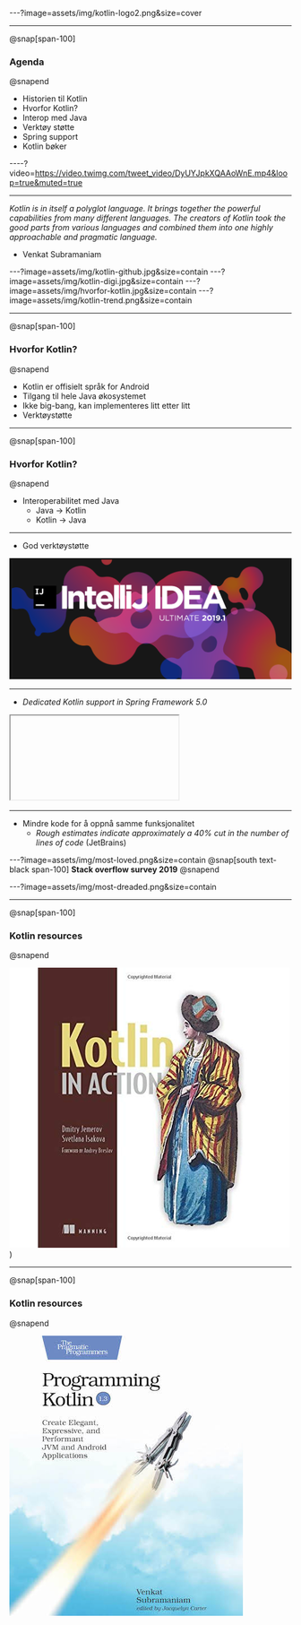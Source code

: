 ---?image=assets/img/kotlin-logo2.png&size=cover

---
@snap[span-100]
### Agenda
@snapend

* Historien til Kotlin
* Hvorfor Kotlin?
* Interop med Java
* Verktøy støtte
* Spring support
* Kotlin bøker

----?video=https://video.twimg.com/tweet_video/DyUYJpkXQAAoWnE.mp4&loop=true&muted=true

---

*Kotlin is in itself a polyglot language.
It brings together the powerful capabilities from many different languages.
The creators of Kotlin took the good parts from various languages and combined them into one highly approachable and pragmatic language.*
- Venkat Subramaniam

---?image=assets/img/kotlin-github.jpg&size=contain
---?image=assets/img/kotlin-digi.jpg&size=contain
---?image=assets/img/hvorfor-kotlin.jpg&size=contain
---?image=assets/img/kotlin-trend.png&size=contain

---
@snap[span-100]
### Hvorfor Kotlin?
@snapend

* Kotlin er offisielt språk for Android
* Tilgang til hele Java økosystemet
* Ikke big-bang, kan implementeres litt etter litt
* Verktøystøtte

---
@snap[span-100]
### Hvorfor Kotlin?
@snapend

* Interoperabilitet med  Java
  * Java -> Kotlin
  * Kotlin -> Java

---

* God verktøystøtte

![IntelliJ](assets/img/intellij.png)

---

* *Dedicated Kotlin support in Spring Framework 5.0*

<iframe class="stretch" data-src="https://docs.spring.io/spring-boot/docs/current/reference/html/boot-features-kotlin.html"></iframe>

---

* Mindre kode for å oppnå samme funksjonalitet
  * *Rough estimates indicate approximately a 40% cut in the number of lines of code* (JetBrains)

---?image=assets/img/most-loved.png&size=contain
@snap[south text-black span-100]
**Stack overflow survey 2019**
@snapend

---?image=assets/img/most-dreaded.png&size=contain

---
@snap[span-100]
### Kotlin resources
@snapend

![Kotlin in action](assets/img/kotlin-in-action.jpg))

---
@snap[span-100]
### Kotlin resources
@snapend

![Programming Kotlin](assets/img/programming-kotlin.jpg)
